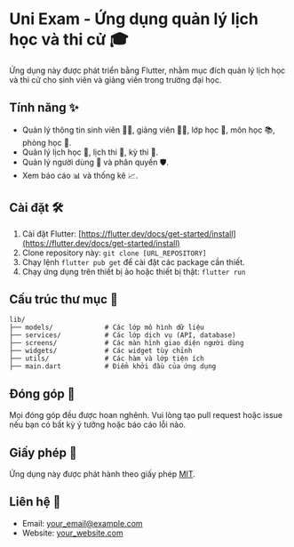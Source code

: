 # Uni Exam - Ứng dụng quản lý lịch học và thi cử 🎓

Ứng dụng này được phát triển bằng Flutter, nhằm mục đích quản lý lịch học và thi cử cho sinh viên và giảng viên trong trường đại học.

## Tính năng ✨

*   Quản lý thông tin sinh viên 🧑‍🎓, giảng viên 🧑‍🏫, lớp học 🏫, môn học 📚, phòng học 🏢.
*   Quản lý lịch học 📅, lịch thi 📝, kỳ thi 🏁.
*   Quản lý người dùng 👥 và phân quyền 🛡️.
*   Xem báo cáo 📊 và thống kê 📈.

## Cài đặt 🛠️

1.  Cài đặt Flutter: [https://flutter.dev/docs/get-started/install](https://flutter.dev/docs/get-started/install)
2.  Clone repository này: `git clone [URL_REPOSITORY]`
3.  Chạy lệnh `flutter pub get` để cài đặt các package cần thiết.
4.  Chạy ứng dụng trên thiết bị ảo hoặc thiết bị thật: `flutter run`

## Cấu trúc thư mục 📂

```plaintext
lib/
├── models/             # Các lớp mô hình dữ liệu
├── services/           # Các lớp dịch vụ (API, database)
├── screens/            # Các màn hình giao diện người dùng
├── widgets/            # Các widget tùy chỉnh
├── utils/              # Các hàm và lớp tiện ích
├── main.dart           # Điểm khởi đầu của ứng dụng
```

## Đóng góp 🤝

Mọi đóng góp đều được hoan nghênh. Vui lòng tạo pull request hoặc issue nếu bạn có bất kỳ ý tưởng hoặc báo cáo lỗi nào.

## Giấy phép 📄

Ứng dụng này được phát hành theo giấy phép [MIT](LICENSE).

## Liên hệ 📧

*   Email: [your\_email@example.com](mailto:your_email@example.com)
*   Website: [your\_website.com](https://your_website.com)